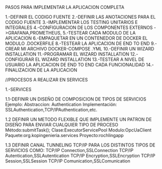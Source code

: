 PASOS PARA IMPLEMENTAR LA APLICACION COMPLETA

1.-DEFINIR EL CODIGO FUENTE
2.-DEFINIR LAS ANOTACIONES PARA EL CODIGO FUENTE
3.-IMPLEMENTAR LOS TESTING UNITARIOS E INTEGRALES
4.-CONFIGURACION DE LOS COMPONENTES EXTERNOS ->GRAFANA,PROMETHEUS,
5.-TESTEAR CADA MODULO DE LA APLICACION
6.-EMPAQUETAR EN UN CONTENEDOR DE DOCKER EL MODULO .DOCKERFILE
8.-TESTEAR LA APLICACION DE END TO END
9.-CREAR MI ARCHIVO DOCKER-COMPOSE .YML
10.-DEFINIR UN WIZARD INSTALLATION
11.-PROGRAMAR EL WIZARD INSTALLATION
12.-CONFIGURAR EL WIZARD INSTALLATION
13.-TESTEAR A NIVEL DE USUARIO LA APLICACION DE END TO END CADA FUNCIONALIDAD
14.-FINALIZACION DE LA APLICACION

//PROCESOS A REALIZAR EN SERVICES

1.-SERVICES

1.1-DEFINIR UN DISEÑO DE COMPOSICION DE TIPOS DE SERVICIOS
Ejemplo:
Abstraccion:
Authentication
Implementación:
SSLAuthentication,TCP/IPAuthentication,etc.

1.2 DEFINIR UN METODO FLEXIBLE QUE IMPLEMENTE UN PATRON DE DISEÑO PARA ENVIAR CUALQUIER TIPO DE PROCESO
Método:submitTask();
Clase:ExecutorServicePool
Modulo:OpcUaClient
Paquete:org.kopingenieria.services
Proyecto:rochlingapp

1.3 DEFINIR CANAL TUNNELING TCP/IP PARA LOS DISTINTOS TIPOS DE SERVICIOS COMO:
 TCP/IP Connection,SSLConnection
TCP/IP Autentication,SSLAutentication
TCP/IP Encryption,SSLEncryption
TCP/IP Session,SSLSession
TCP/IP Comunication,SSLComunication
